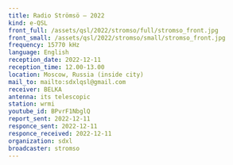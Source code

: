 ```yaml
---
title: Radio Strömsö — 2022
kind: e-QSL
front_full: /assets/qsl/2022/stromso/full/stromso_front.jpg
front_small: /assets/qsl/2022/stromso/small/stromso_front.jpg
frequency: 15770 kHz
language: English
reception_date: 2022-12-11
reception_time: 12.00-13.00
location: Moscow, Russia (inside city)
mail_to: mailto:sdxlqsl@gmail.com
receiver: BELKA
antenna: its telescopic
station: wrmi
youtube_id: BPvrF1NbglQ
report_sent: 2022-12-11
responce_sent: 2022-12-11
responce_received: 2022-12-11
organization: sdxl
broadcaster: stromso
---
```

